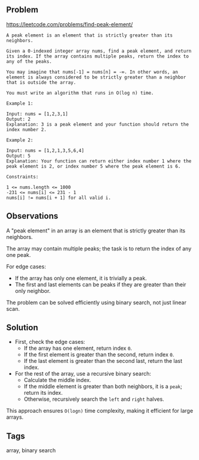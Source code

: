 ## Problem

https://leetcode.com/problems/find-peak-element/

```
A peak element is an element that is strictly greater than its neighbors.

Given a 0-indexed integer array nums, find a peak element, and return its index. If the array contains multiple peaks, return the index to any of the peaks.

You may imagine that nums[-1] = nums[n] = -∞. In other words, an element is always considered to be strictly greater than a neighbor that is outside the array.

You must write an algorithm that runs in O(log n) time.

Example 1:

Input: nums = [1,2,3,1]
Output: 2
Explanation: 3 is a peak element and your function should return the index number 2.

Example 2:

Input: nums = [1,2,1,3,5,6,4]
Output: 5
Explanation: Your function can return either index number 1 where the peak element is 2, or index number 5 where the peak element is 6.

Constraints:

1 <= nums.length <= 1000
-231 <= nums[i] <= 231 - 1
nums[i] != nums[i + 1] for all valid i.
```

## Observations

A "peak element" in an array is an element that is strictly greater than its neighbors.

The array may contain multiple peaks; the task is to return the index of any one peak.

For edge cases:
- If the array has only one element, it is trivially a peak.
- The first and last elements can be peaks if they are greater than their only neighbor.

The problem can be solved efficiently using binary search, not just linear scan.

## Solution

- First, check the edge cases:
  - If the array has one element, return index `0`.
  - If the first element is greater than the second, return index `0`.
  - If the last element is greater than the second last, return the last index.
- For the rest of the array, use a recursive binary search:
  - Calculate the middle index.
  - If the middle element is greater than both neighbors, it is a `peak`; return its index.
  - Otherwise, recursively search the `left` and `right` halves.

This approach ensures `O(logn)` time complexity, making it efficient for large arrays.

## Tags

array, binary search